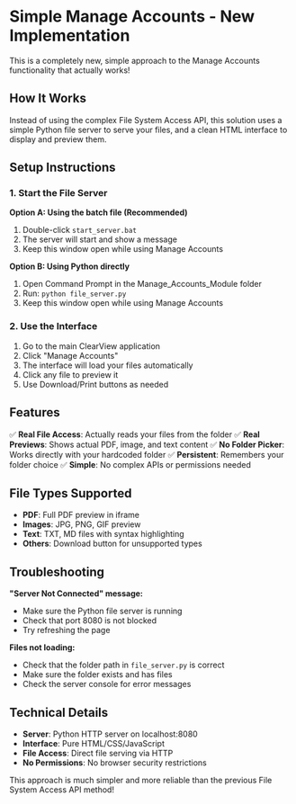 # Simple Manage Accounts - New Implementation

This is a completely new, simple approach to the Manage Accounts functionality that actually works!

## How It Works

Instead of using the complex File System Access API, this solution uses a simple Python file server to serve your files, and a clean HTML interface to display and preview them.

## Setup Instructions

### 1. Start the File Server

**Option A: Using the batch file (Recommended)**
1. Double-click `start_server.bat`
2. The server will start and show a message
3. Keep this window open while using Manage Accounts

**Option B: Using Python directly**
1. Open Command Prompt in the Manage_Accounts_Module folder
2. Run: `python file_server.py`
3. Keep this window open while using Manage Accounts

### 2. Use the Interface

1. Go to the main ClearView application
2. Click "Manage Accounts"
3. The interface will load your files automatically
4. Click any file to preview it
5. Use Download/Print buttons as needed

## Features

✅ **Real File Access**: Actually reads your files from the folder
✅ **Real Previews**: Shows actual PDF, image, and text content
✅ **No Folder Picker**: Works directly with your hardcoded folder
✅ **Persistent**: Remembers your folder choice
✅ **Simple**: No complex APIs or permissions needed

## File Types Supported

- **PDF**: Full PDF preview in iframe
- **Images**: JPG, PNG, GIF preview
- **Text**: TXT, MD files with syntax highlighting
- **Others**: Download button for unsupported types

## Troubleshooting

**"Server Not Connected" message:**
- Make sure the Python file server is running
- Check that port 8080 is not blocked
- Try refreshing the page

**Files not loading:**
- Check that the folder path in `file_server.py` is correct
- Make sure the folder exists and has files
- Check the server console for error messages

## Technical Details

- **Server**: Python HTTP server on localhost:8080
- **Interface**: Pure HTML/CSS/JavaScript
- **File Access**: Direct file serving via HTTP
- **No Permissions**: No browser security restrictions

This approach is much simpler and more reliable than the previous File System Access API method!
